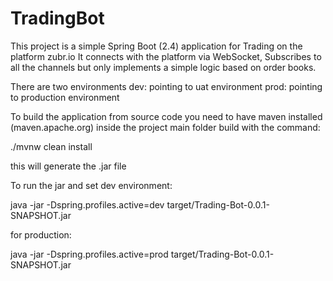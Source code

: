# TradingBot

This project is a simple Spring Boot (2.4) application for Trading on the platform zubr.io
It connects with the platform via WebSocket, 
Subscribes to all the channels but only implements a simple logic based on order books. 

There are two environments
dev: pointing to uat environment 
prod: pointing to production environment 

To build the application from source code  you need to have maven installed (maven.apache.org)
inside the project main folder build with the command:

./mvnw clean install

this will generate the .jar file

To run the jar and set dev environment:

java -jar -Dspring.profiles.active=dev target/Trading-Bot-0.0.1-SNAPSHOT.jar

for production:

java -jar -Dspring.profiles.active=prod target/Trading-Bot-0.0.1-SNAPSHOT.jar
